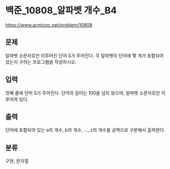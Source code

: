 # 백준_10808_알파벳 개수_B4

https://www.acmicpc.net/problem/10808

## 문제
알파벳 소문자로만 이루어진 단어 S가 주어진다. 각 알파벳이 단어에 몇 개가 포함되어 있는지 구하는 프로그램을 작성하시오.

## 입력
첫째 줄에 단어 S가 주어진다. 단어의 길이는 100을 넘지 않으며, 알파벳 소문자로만 이루어져 있다.

## 출력
단어에 포함되어 있는 a의 개수, b의 개수, …, z의 개수를 공백으로 구분해서 출력한다.

## 분류
구현, 문자열